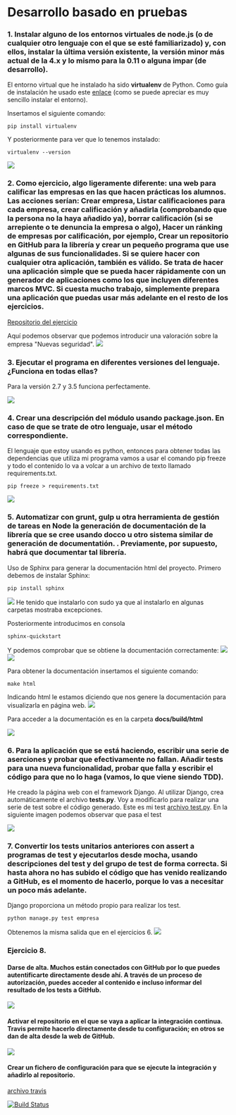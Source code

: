 # Desarrollo basado en pruebas #

### 1. Instalar alguno de los entornos virtuales de node.js (o de cualquier otro lenguaje con el que se esté familiarizado) y, con ellos, instalar la última versión existente, la versión minor más actual de la 4.x y lo mismo para la 0.11 o alguna impar (de desarrollo). ###
El entorno virtual que he instalado ha sido **virtualenv** de Python. Como guía de instalación he usado este [enlace](http://rukbottoland.com/blog/tutorial-de-python-virtualenv/) (como se puede apreciar es muy sencillo instalar el entorno).

Insertamos el siguiente comando:

    pip install virtualenv

Y posteriormente para ver que lo tenemos instalado:

    virtualenv --version

![](capturas/virtualenv.png)

### 2. Como ejercicio, algo ligeramente diferente: una web para calificar las empresas en las que hacen prácticas los alumnos. Las acciones serían: Crear empresa, Listar calificaciones para cada empresa, crear calificación y añadirla (comprobando que la persona no la haya añadido ya), borrar calificación (si se arrepiente o te denuncia la empresa o algo), Hacer un ránking de empresas por calificación, por ejemplo, Crear un repositorio en GitHub para la librería y crear un pequeño programa que use algunas de sus funcionalidades. Si se quiere hacer con cualquier otra aplicación, también es válido. Se trata de hacer una aplicación simple que se pueda hacer rápidamente con un generador de aplicaciones como los que incluyen diferentes marcos MVC. Si cuesta mucho trabajo, simplemente prepara una aplicación que puedas usar más adelante en el resto de los ejercicios. ###

[Repositorio del ejercicio](https://github.com/Antkk10/IVWebCalificarEmpresas)

Aquí podemos observar que podemos introducir una valoración sobre la empresa "Nuevas seguridad".
![](capturas/pagina.png)

### 3. Ejecutar el programa en diferentes versiones del lenguaje. ¿Funciona en todas ellas? ###

Para la versión 2.7 y 3.5 funciona perfectamente.

![](capturas/comprobacionpython.png)

### 4. Crear una descripción del módulo usando package.json. En caso de que se trate de otro lenguaje, usar el método correspondiente. ###
El lenguaje que estoy usando es python, entonces para obtener todas las dependencias que utiliza mi programa vamos a usar el comando pip freeze y todo el contenido lo va a volcar a un archivo de texto llamado requirements.txt.

    pip freeze > requirements.txt

![](capturas/requirements.png)

### 5. Automatizar con grunt, gulp u otra herramienta de gestión de tareas en Node la generación de documentación de la librería que se cree usando docco u otro sistema similar de generación de documentatión. . Previamente, por supuesto, habrá que documentar tal librería. ###

Uso de Sphinx para generar la documentación html del proyecto. Primero debemos de instalar Sphinx:

    pip install sphinx

![](capturas/Sphinxinstall.png)
He tenido que instalarlo con sudo ya que al instalarlo en algunas carpetas mostraba excepciones.


Posteriormente introducimos en consola

    sphinx-quickstart

Y podemos comprobar que se obtiene la documentación correctamente:
![](capturas/sphinx1.png)
![](capturas/sphinx2.png)

Para obtener la documentación insertamos el siguiente comando:

    make html

Indicando html le estamos diciendo que nos genere la documentación para visualizarla en página web.
![](capturas/make.png)

Para acceder a la documentación es en la carpeta **docs/build/html**

![](capturas/documentacion.png)

### 6. Para la aplicación que se está haciendo, escribir una serie de aserciones y probar que efectivamente no fallan. Añadir tests para una nueva funcionalidad, probar que falla y escribir el código para que no lo haga (vamos, lo que viene siendo TDD). ###
He creado la página web con el framework Django. Al utilizar Django, crea automáticamente el archivo **tests.py**. Voy a modificarlo para realizar una serie de test sobre el código generado.
Este es mi test [archivo test.py](https://github.com/Antkk10/IVWebCalificarEmpresas/blob/master/empresa/tests.py). En la siguiente imagen podemos observar que pasa el test

![](capturas/pasatest.png)

### 7. Convertir los tests unitarios anteriores con assert a programas de test y ejecutarlos desde mocha, usando descripciones del test y del grupo de test de forma correcta. Si hasta ahora no has subido el código que has venido realizando a GitHub, es el momento de hacerlo, porque lo vas a necesitar un poco más adelante. ###

Django proporciona un método propio para realizar los test.

    python manage.py test empresa

Obtenemos la misma salida que en el ejercicios 6.
![](capturas/pasatest.png)

### Ejercicio 8. ###

#### Darse de alta. Muchos están conectados con GitHub por lo que puedes autentificarte directamente desde ahí. A través de un proceso de autorización, puedes acceder al contenido e incluso informar del resultado de los tests a GitHub. ####

![](capturas/altatravis.png)

#### Activar el repositorio en el que se vaya a aplicar la integración continua. Travis permite hacerlo directamente desde tu configuración; en otros se dan de alta desde la web de GitHub. ####

![](capturas/repositorio.png)

#### Crear un fichero de configuración para que se ejecute la integración y añadirlo al repositorio. ####

[archivo travis](https://github.com/Antkk10/IVWebCalificarEmpresas/blob/master/.travis.yml)

[![Build Status](https://travis-ci.org/Antkk10/IVWebCalificarEmpresas.svg?branch=master)](https://travis-ci.org/Antkk10/IVWebCalificarEmpresas)
